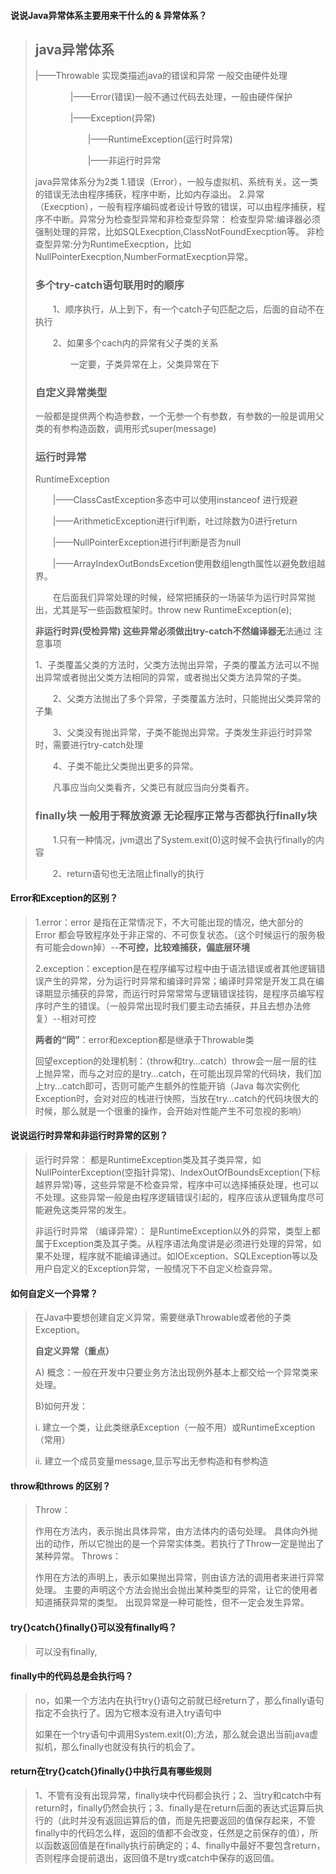 #### 说说Java异常体系主要用来干什么的 & 异常体系？

> ## **java异常体系**
>
> |——Throwable 实现类描述java的错误和异常 一般交由硬件处理
>
> 　　　　|——Error(错误)一般不通过代码去处理，一般由硬件保护
>
> 　　　　|——Exception(异常)
>
> 　　　　　　|——RuntimeException(运行时异常)
>
> 　　　　　　|——非运行时异常
>
> java异常体系分为2类
> 1.错误（Error），一般与虚拟机、系统有关。这一类的错误无法由程序捕获，程序中断，比如内存溢出。
> 2.异常（Execption），一般有程序编码或者设计导致的错误，可以由程序捕获，程序不中断。异常分为检查型异常和非检查型异常：
> 检查型异常:编译器必须强制处理的异常，比如SQLExecption,ClassNotFoundExecption等。
> 非检查型异常:分为RuntimeExecption，比如NullPointerExecption,NumberFormatExecption异常。
>
> ### **多个try-catch语句联用时的顺序**
>
> 　　1、顺序执行，从上到下，有一个catch子句匹配之后，后面的自动不在执行
>
> 　　2、如果多个cach内的异常有父子类的关系
>
> 　　　　一定要，子类异常在上，父类异常在下
>
> ### **自定义异常类型**
>
> 一般都是提供两个构造参数，一个无参一个有参数，有参数的一般是调用父类的有参构造函数，调用形式super(message)
>
> ### **运行时异常**
>
> RuntimeException
>
> 　　|——ClassCastException多态中可以使用instanceof 进行规避
>
> 　　|——ArithmeticException进行if判断，吐过除数为0进行return
>
> 　　|——NullPointerException进行if判断是否为null
>
> 　　|——ArrayIndexOutBondsExcetion使用数组length属性以避免数组越界。
>
> 　　在后面我们异常处理的时候，经常把捕获的一场装华为运行时异常抛出，尤其是写一些函数框架时。throw new RuntimeException(e);
>
> **非运行时异(受检异常) 这些异常必须做出try-catch不然编译器无**法通过 注意事项
>
> ​	1、子类覆盖父类的方法时，父类方法抛出异常，子类的覆盖方法可以不抛出异常或者抛出父类方法相同的异常，或者抛出父类方法异常的子类。
>
> 　　2、父类方法抛出了多个异常，子类覆盖方法时，只能抛出父类异常的子集
>
> 　　3、父类没有抛出异常，子类不能抛出异常。子类发生非运行时异常时，需要进行try-catch处理
>
> 　　4、子类不能比父类抛出更多的异常。
>
> 　　凡事应当向父类看齐，父类已有就应当向分类看齐。
>
> ### **finally块 一般用于释放资源 无论程序正常与否都执行finally块**
>
> 　　1.只有一种情况，jvm退出了System.exit(0)这时候不会执行finally的内容
>
> 　　2、return语句也无法阻止finally的执行

#### Error和Exception的区别？

> 1.error：error 是指在正常情况下，不大可能出现的情况，绝大部分的 Error 都会导致程序处于非正常的、不可恢复状态。（这个时候运行的服务极有可能会down掉）--**不可控，比较难捕获，偏底层环境**
>
> 2.exception：exception是在程序编写过程中由于语法错误或者其他逻辑错误产生的异常，分为运行时异常和编译时异常；编译时异常是开发工具在编译期显示捕获的异常，而运行时异常常常与逻辑错误挂钩，是程序员编写程序时产生的错误。（一般异常出现时我们要主动去捕获，并且去想办法修复）--相对可控 
>
> **两者的“同”**：error和exception都是继承于Throwable类
>
> 回望exception的处理机制：（throw和try…catch）throw会一层一层的往上抛异常，而与之对应的是try…catch，在可能出现异常的代码块，我们加上try…catch即可，否则可能产生额外的性能开销（Java 每次实例化 Exception时，会对对应的栈进行快照，当放在try…catch的代码块很大的时候，那么就是一个很重的操作，会开始对性能产生不可忽视的影响）

#### 说说运行时异常和非运行时异常的区别？

> 运行时异常： 都是RuntimeException类及其子类异常，如NullPointerException(空指针异常)、IndexOutOfBoundsException(下标越界异常)等，这些异常是不检查异常，程序中可以选择捕获处理，也可以不处理。这些异常一般是由程序逻辑错误引起的，程序应该从逻辑角度尽可能避免这类异常的发生。
>
> 非运行时异常 （编译异常）： 是RuntimeException以外的异常，类型上都属于Exception类及其子类。从程序语法角度讲是必须进行处理的异常，如果不处理，程序就不能编译通过。如IOException、SQLException等以及用户自定义的Exception异常，一般情况下不自定义检查异常。

#### 如何自定义一个异常？

> 在Java中要想创建自定义异常，需要继承Throwable或者他的子类Exception。
>
> **自定义异常（重点）**
>
> A) 概念：一般在开发中只要业务方法出现例外基本上都交给一个异常类来处理。
>
> B)如何开发：
>
> i.   建立一个类，让此类继承Exception（一般不用）或RuntimeException（常用）
>
> ii.   建立一个成员变量message,显示写出无参构造和有参构造

#### throw和throws 的区别？

> Throw：
>
> 作用在方法内，表示抛出具体异常，由方法体内的语句处理。
> 具体向外抛出的动作，所以它抛出的是一个异常实体类。若执行了Throw一定是抛出了某种异常。
> Throws：
>
> 作用在方法的声明上，表示如果抛出异常，则由该方法的调用者来进行异常处理。
> 主要的声明这个方法会抛出会抛出某种类型的异常，让它的使用者知道捕获异常的类型。
> 出现异常是一种可能性，但不一定会发生异常。

#### try{}catch{}finally{}可以没有finally吗？

> 可以没有finally,

#### finally中的代码总是会执行吗？

> no，如果一个方法内在执行try{}语句之前就已经return了，那么finally语句指定不会执行了。因为它根本没有进入try语句中
>
> 如果在一个try语句中调用System.exit(0);方法，那么就会退出当前java虚拟机，那么finally也就没有执行的机会了。

#### return在try{}catch{}finally{}中执行具有哪些规则

> 1、不管有没有出现异常，finally块中代码都会执行；2、当try和catch中有return时，finally仍然会执行；3、finally是在return后面的表达式运算后执行的（此时并没有返回运算后的值，而是先把要返回的值保存起来，不管finally中的代码怎么样，返回的值都不会改变，任然是之前保存的值），所以函数返回值是在finally执行前确定的；4、finally中最好不要包含return，否则程序会提前退出，返回值不是try或catch中保存的返回值。
